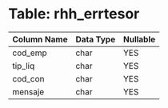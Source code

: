# Table: rhh_errtesor

| Column Name | Data Type | Nullable |
|-------------|-----------|----------|
| cod_emp | char | YES |
| tip_liq | char | YES |
| cod_con | char | YES |
| mensaje | char | YES |
